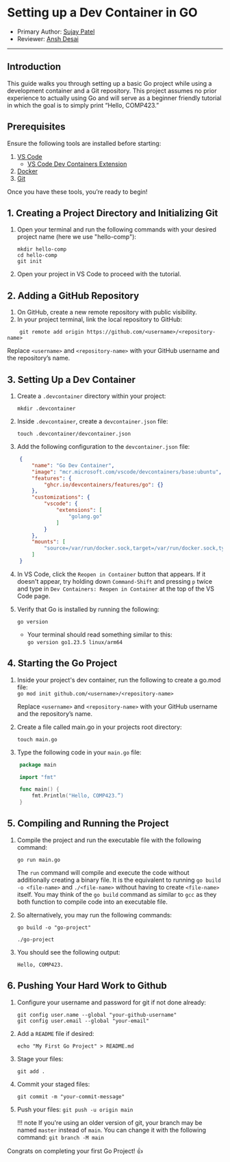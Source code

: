 # Setting up a Dev Container in GO

* Primary Author: [Sujay Patel](https://github.com/SUJP123)
* Reviewer: [Ansh Desai](https://github.com/anshdesai04)

---

## Introduction

This guide walks you through setting up a basic Go project while using a development container and a Git repository. This project assumes no prior experience to actually using Go and will serve as a beginner friendly tutorial in which the goal is to simply print “Hello, COMP423.”

## Prerequisites

Ensure the following tools are installed before starting:

1. [VS Code](https://code.visualstudio.com/docs/setup/setup-overview)  
    - [VS Code Dev Containers Extension](https://marketplace.visualstudio.com/items?itemName=ms-vscode-remote.remote-containers)  
2. [Docker](https://docs.docker.com/desktop/setup/install/mac-install/)  
3. [Git](https://git-scm.com/book/en/v2/Getting-Started-Installing-Git)  

Once you have these tools, you’re ready to begin!

## 1. Creating a Project Directory and Initializing Git

1. Open your terminal and run the following commands with your desired project name (here we use "hello-comp"):

    
    `mkdir hello-comp`  
    `cd hello-comp`  
    `git init`  
    
2. Open your project in VS Code to proceed with the tutorial.

## 2. Adding a GitHub Repository

1. On GitHub, create a new remote repository with public visibility.  
2. In your project terminal, link the local repository to GitHub:

```
    git remote add origin https://github.com/<username>/<repository-name>
```

Replace `<username>` and `<repository-name>` with your GitHub username and the repository’s name.

## 3. Setting Up a Dev Container

 1. Create a `.devcontainer` directory within your project:

    `mkdir .devcontainer`  

 2. Inside `.devcontainer`, create a `devcontainer.json` file:  

    `touch .devcontainer/devcontainer.json`  

 3. Add the following configuration to the `devcontainer.json` file:  

```json
    {
        "name": "Go Dev Container",
        "image": "mcr.microsoft.com/vscode/devcontainers/base:ubuntu",
        "features": {
            "ghcr.io/devcontainers/features/go": {}
        },
        "customizations": {
            "vscode": {
                "extensions": [
                    "golang.go"
                ]
            }
        },
        "mounts": [
            "source=/var/run/docker.sock,target=/var/run/docker.sock,type=bind"
        ]
    }
```
 4. In VS Code, click the `Reopen in Container` button that appears. If it doesn't appear, try holding down `Command-Shift` and pressing `p` twice and type in `Dev Containers: Reopen in Container` at the top of the VS Code page.

 5. Verify that Go is installed by running the following:

    `go version`

    - Your terminal should read something similar to this:  
    `go version go1.23.5 linux/arm64`

## 4. Starting the Go Project

1. Inside your project's dev container, run the following to create a go.mod file:  
    `go mod init github.com/<username>/<repository-name>`

    Replace `<username>` and `<repository-name>` with your GitHub username and the repository’s name.

2. Create a file called main.go in your projects root directory:

    `touch main.go`

3. Type the following code in your `main.go` file:

```go
    package main

    import "fmt"

    func main() {
        fmt.Println("Hello, COMP423.”)
    }
```

## 5. Compiling and Running the Project

1. Compile the project and run the executable file with the following command:

    `go run main.go`

    The `run` command will compile and execute the code without additionally creating a binary file. It is the equivalent to running `go build -o <file-name>` and `./<file-name>` without having to create `<file-name>` itself. You may think of the `go build` command as similar to `gcc` as they both function to compile code into an executable file.

2. So alternatively, you may run the following commands:
    
    `go build -o "go-project"`

    `./go-project`

3. You should see the following output:

    `Hello, COMP423.`

## 6. Pushing Your Hard Work to Github

1. Configure your username and password for git if not done already:

    `git config user.name --global "your-github-username"`  
    `git config user.email --global "your-email"`

2. Add a `README` file if desired:

    `echo "My First Go Project" > README.md`

3. Stage your files:

    `git add .`

4. Commit your staged files:

    `git commit -m "your-commit-message"`

5. Push your files:
    `git push -u origin main`

    !!! note
        If you're using an older version of git, your branch may be named `master` instead of `main`. You can change it with the following command:
        `git branch -M main`


Congrats on completing your first Go Project! :+1: